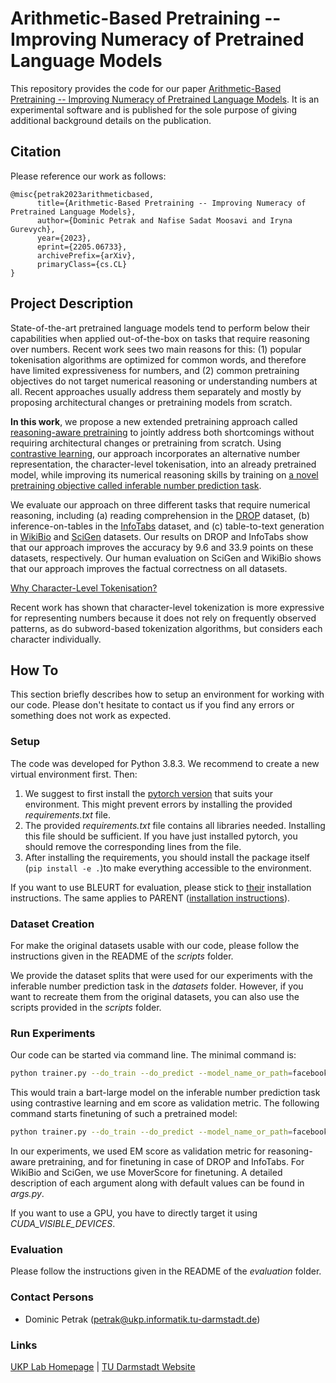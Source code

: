 # Arithmetic-Based Pretraining -- Improving Numeracy of Pretrained Language Models

This repository provides the code for our paper [Arithmetic-Based Pretraining -- Improving Numeracy of Pretrained Language Models](https://arxiv.org/pdf/2205.06733.pdf). It is an experimental software and is published for the sole purpose of giving additional background details on the publication. 

## Citation


Please reference our work as follows:
```
@misc{petrak2023arithmeticbased,
      title={Arithmetic-Based Pretraining -- Improving Numeracy of Pretrained Language Models}, 
      author={Dominic Petrak and Nafise Sadat Moosavi and Iryna Gurevych},
      year={2023},
      eprint={2205.06733},
      archivePrefix={arXiv},
      primaryClass={cs.CL}
}
```

## Project Description


State-of-the-art pretrained language models tend to perform below their capabilities when applied out-of-the-box on tasks that require
reasoning over numbers. Recent work sees two main reasons for this: (1) popular tokenisation algorithms are optimized for common words, and therefore have limited expressiveness for numbers, and (2) common pretraining objectives do not target numerical reasoning or understanding numbers at all. Recent approaches usually address them separately and mostly by proposing architectural changes or pretraining models from scratch. 

__In this work__, we propose a new extended pretraining approach called <ins>reasoning-aware pretraining</ins> to jointly address both shortcomings without requiring architectural changes or pretraining from scratch. Using <ins>contrastive learning</ins>, our approach incorporates an alternative number representation, the character-level tokenisation, into an already pretrained model, while improving its numerical reasoning skills by training on <ins>a novel pretraining objective called inferable number prediction task</ins>. 

We evaluate our approach on three different tasks that require numerical reasoning, including (a) reading comprehension in the <ins>DROP</ins> dataset, (b) inference-on-tables in the
<ins>InfoTabs</ins> dataset, and (c) table-to-text generation in <ins>WikiBio</ins> and <ins>SciGen</ins> datasets. Our results on DROP and InfoTabs show that our approach improves the accuracy by 9.6 and 33.9 points on these datasets, respectively. Our human evaluation on SciGen and WikiBio shows that our approach improves the factual correctness on all datasets.

<ins>Why Character-Level Tokenisation?</ins>

Recent work has shown that character-level tokenization is more expressive for representing numbers because it does not rely on frequently observed patterns, as do subword-based tokenization algorithms, but considers each character individually.

## How To

This section briefly describes how to setup an environment for working with our code. Please don't hesitate to contact us if you find any errors or something does not work as expected. 

### Setup

The code was developed for Python 3.8.3. We recommend to create a new virtual environment first. Then:

1. We suggest to first install the [pytorch version](https://pytorch.org/get-started/locally/) that suits your environment. This might prevent errors by installing the provided _requirements.txt_ file.
2. The provided _requirements.txt_ file contains all libraries needed. Installing this file should be sufficient. If you have just installed pytorch, you should remove the corresponding lines from the file. 
3. After installing the requirements, you should install the package itself (<code>pip install -e .</code>)to make everything accessible to the environment.

If you want to use BLEURT for evaluation, please stick to [their](https://github.com/google-research/bleurt) installation instructions. The same applies to PARENT ([installation instructions](https://github.com/KaijuML/parent)).

### Dataset Creation

For make the original datasets usable with our code, please follow the instructions given in the README of the _scripts_ folder.

We provide the dataset splits that were used for our experiments with the inferable number prediction task in the _datasets_ folder. However, if you want to recreate them from the original datasets, you can also use the scripts provided in the _scripts_ folder.

### Run Experiments

Our code can be started via command line. The minimal command is:
```bash
python trainer.py --do_train --do_predict --model_name_or_path=facebook/bart-large --output_dir=/path/to/output/dir --data_dir=/path/to/data/dir --masked_number_prediction_contrastive --em_score --char_level_representation
```
This would train a bart-large model on the inferable number prediction task using contrastive learning and em score as validation metric. The following command starts finetuning of such a pretrained model:

```bash
python trainer.py --do_train --do_predict --model_name_or_path=facebook/bart-large --output_dir=/path/to/output/dir --data_dir=/path/to/data/dir --finetuning --mover_score --checkpoint_model=/path/to/pretrained/model --char_level_representation
```

In our experiments, we used EM score as validation metric for reasoning-aware pretraining, and for finetuning in case of DROP and InfoTabs. For WikiBio and SciGen, we use MoverScore for finetuning. A detailed description of each argument along with default values can be found in _args.py_.

If you want to use a GPU, you have to directly target it using _CUDA_VISIBLE_DEVICES_.

### Evaluation

Please follow the instructions given in the README of the _evaluation_ folder.

### Contact Persons

- Dominic Petrak (<petrak@ukp.informatik.tu-darmstadt.de>)
  
### Links

[UKP Lab Homepage](https://www.ukp.tu-darmstadt.de/) | [TU Darmstadt Website](https://www.tu-darmstadt.de/index.en.jsp)
